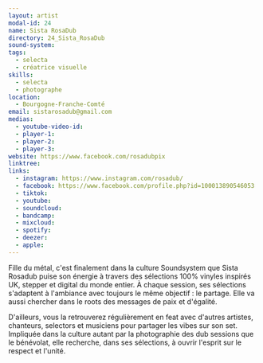 ```yaml
---
layout: artist
modal-id: 24
name: Sista RosaDub
directory: 24_Sista_RosaDub
sound-system: 
tags: 
  - selecta
  - créatrice visuelle
skills: 
  - selecta
  - photographe
location:
  - Bourgogne-Franche-Comté
email: sistarosadub@gmail.com
medias:
  - youtube-video-id: 
  - player-1: 
  - player-2: 
  - player-3: 
website: https://www.facebook.com/rosadubpix
linktree: 
links:
  - instagram: https://www.instagram.com/rosadub/
  - facebook: https://www.facebook.com/profile.php?id=100013890546053
  - tiktok: 
  - youtube: 
  - soundcloud: 
  - bandcamp: 
  - mixcloud: 
  - spotify: 
  - deezer: 
  - apple: 
---
```


Fille du métal, c'est finalement dans la culture Soundsystem que Sista Rosadub puise son énergie à travers des sélections 100% vinyles inspirés UK, stepper et digital du monde entier. À chaque session, ses sélections s'adaptent à l'ambiance avec toujours le même objectif : le partage. Elle va aussi chercher dans le roots des messages de paix et d'égalité.

D'ailleurs, vous la retrouverez régulièrement en feat avec d'autres artistes, chanteurs, selectors et musiciens pour partager les vibes sur son set. Impliquée dans la culture autant par la photographie des dub sessions que le bénévolat, elle recherche, dans ses sélections, à ouvrir l'esprit sur le respect et l'unité.
